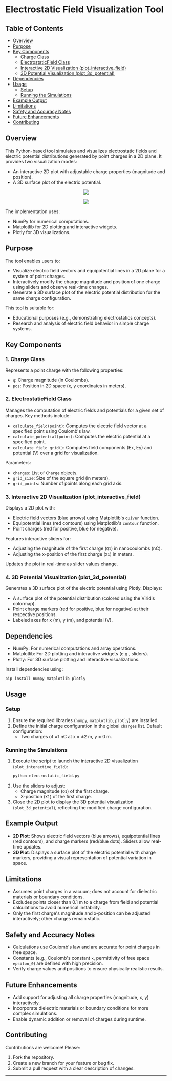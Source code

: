 # Electrostatic Field Visualization Tool
## Table of Contents
- [Overview](#overview)
- [Purpose](#purpose)
- [Key Components](#key-components)
  - [Charge Class](#1-charge-class)
  - [ElectrostaticField Class](#2-electrostaticfield-class)
  - [Interactive 2D Visualization (plot_interactive_field)](#3-interactive-2d-visualization-plot_interactive_field)
  - [3D Potential Visualization (plot_3d_potential)](#4-3d-potential-visualization-plot_3d_potential)
- [Dependencies](#dependencies)
- [Usage](#usage)
  - [Setup](#setup)
  - [Running the Simulations](#running-the-simulations)
- [Example Output](#example-output)
- [Limitations](#limitations)
- [Safety and Accuracy Notes](#safety-and-accuracy-notes)
- [Future Enhancements](#future-enhancements)
- [Contributing](#contributing)


## Overview
This Python-based tool simulates and visualizes electrostatic fields and electric potential distributions generated by point charges in a 2D plane. It provides two visualization modes:
- An interactive 2D plot with adjustable charge properties (magnitude and position).
- A 3D surface plot of the electric potential.
<p align="center">
  <img src="(https://github.com/user-attachments/assets/fd13a219-df6d-41a4-b7f1-b60bcebe3aca)" />
</p>  
<p align="center">
  <img src="(https://github.com/user-attachments/assets/b3e0eb37-5a73-4417-a445-578f6d1c2cbd)" />
</p> 


  

The implementation uses:
- NumPy for numerical computations.
- Matplotlib for 2D plotting and interactive widgets.
- Plotly for 3D visualizations.

## Purpose
The tool enables users to:
- Visualize electric field vectors and equipotential lines in a 2D plane for a system of point charges.
- Interactively modify the charge magnitude and position of one charge using sliders and observe real-time changes.
- Generate a 3D surface plot of the electric potential distribution for the same charge configuration.

This tool is suitable for:
- Educational purposes (e.g., demonstrating electrostatics concepts).
- Research and analysis of electric field behavior in simple charge systems.

## Key Components

### 1. Charge Class
Represents a point charge with the following properties:
- `q`: Charge magnitude (in Coulombs).
- `pos`: Position in 2D space (x, y coordinates in meters).

### 2. ElectrostaticField Class
Manages the computation of electric fields and potentials for a given set of charges. Key methods include:
- `calculate_field(point)`: Computes the electric field vector at a specified point using Coulomb's law.
- `calculate_potential(point)`: Computes the electric potential at a specified point.
- `calculate_field_grid()`: Computes field components (Ex, Ey) and potential (V) over a grid for visualization.

Parameters:
- `charges`: List of `Charge` objects.
- `grid_size`: Size of the square grid (in meters).
- `grid_points`: Number of points along each grid axis.

### 3. Interactive 2D Visualization (plot_interactive_field)
Displays a 2D plot with:
- Electric field vectors (blue arrows) using Matplotlib's `quiver` function.
- Equipotential lines (red contours) using Matplotlib's `contour` function.
- Point charges (red for positive, blue for negative).

Features interactive sliders for:
- Adjusting the magnitude of the first charge (`Q1`) in nanocoulombs (nC).
- Adjusting the x-position of the first charge (`X1`) in meters.

Updates the plot in real-time as slider values change.

### 4. 3D Potential Visualization (plot_3d_potential)
Generates a 3D surface plot of the electric potential using Plotly. Displays:
- A surface plot of the potential distribution (colored using the Viridis colormap).
- Point charge markers (red for positive, blue for negative) at their respective positions.
- Labeled axes for x (m), y (m), and potential (V).

## Dependencies
- NumPy: For numerical computations and array operations.
- Matplotlib: For 2D plotting and interactive widgets (e.g., sliders).
- Plotly: For 3D surface plotting and interactive visualizations.

Install dependencies using:
```bash
pip install numpy matplotlib plotly
```
## Usage

### Setup
1. Ensure the required libraries (`numpy`, `matplotlib`, `plotly`) are installed.
2. Define the initial charge configuration in the global `charges` list. Default configuration:
   - Two charges of ±1 nC at x = ±2 m, y = 0 m.

### Running the Simulations
1. Execute the script to launch the interactive 2D visualization (`plot_interactive_field`):
   ```bash
   python electrostatic_field.py
   ```
2. Use the sliders to adjust:
   - Charge magnitude (`Q1`) of the first charge.
   - X-position (`X1`) of the first charge.
3. Close the 2D plot to display the 3D potential visualization (`plot_3d_potential`), reflecting the modified charge configuration.

## Example Output
- **2D Plot**: Shows electric field vectors (blue arrows), equipotential lines (red contours), and charge markers (red/blue dots). Sliders allow real-time updates.
- **3D Plot**: Displays a surface plot of the electric potential with charge markers, providing a visual representation of potential variation in space.

## Limitations
- Assumes point charges in a vacuum; does not account for dielectric materials or boundary conditions.
- Excludes points closer than 0.1 m to a charge from field and potential calculations to avoid numerical instability.
- Only the first charge's magnitude and x-position can be adjusted interactively; other charges remain static.

## Safety and Accuracy Notes
- Calculations use Coulomb's law and are accurate for point charges in free space.
- Constants (e.g., Coulomb's constant `k`, permittivity of free space `epsilon_0`) are defined with high precision.
- Verify charge values and positions to ensure physically realistic results.

## Future Enhancements
- Add support for adjusting all charge properties (magnitude, x, y) interactively.
- Incorporate dielectric materials or boundary conditions for more complex simulations.
- Enable dynamic addition or removal of charges during runtime.

## Contributing
Contributions are welcome! Please:
1. Fork the repository.
2. Create a new branch for your feature or bug fix.
3. Submit a pull request with a clear description of changes.

---
